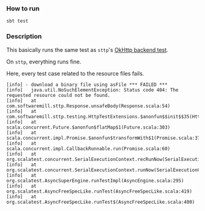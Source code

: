 ### How to run

```
sbt test
```

### Description

This basically runs the same test as `sttp`'s [OkHttp backend test](https://github.com/softwaremill/sttp/blob/master/okhttp-backend/src/test/scala/com/softwaremill/sttp/okhttp/OkHttpFutureHttpTest.scala).

On `sttp`, everything runs fine.

Here, every test case related to the resource files fails.

```
[info] - download a binary file using asFile *** FAILED ***
[info]   java.util.NoSuchElementException: Status code 404: The requested resource could not be found.
[info]   at com.softwaremill.sttp.Response.unsafeBody(Response.scala:54)
[info]   at com.softwaremill.sttp.testing.HttpTestExtensions.$anonfun$$init$$35(HttpTestExtensions.scala:153)
[info]   at scala.concurrent.Future.$anonfun$flatMap$1(Future.scala:303)
[info]   at scala.concurrent.impl.Promise.$anonfun$transformWith$1(Promise.scala:37)
[info]   at scala.concurrent.impl.CallbackRunnable.run(Promise.scala:60)
[info]   at org.scalatest.concurrent.SerialExecutionContext.recRunNow(SerialExecutionContext.scala:120)
[info]   at org.scalatest.concurrent.SerialExecutionContext.runNow(SerialExecutionContext.scala:111)
[info]   at org.scalatest.AsyncSuperEngine.runTestImpl(AsyncEngine.scala:295)
[info]   at org.scalatest.AsyncFreeSpecLike.runTest(AsyncFreeSpecLike.scala:419)
[info]   at org.scalatest.AsyncFreeSpecLike.runTest$(AsyncFreeSpecLike.scala:400)
```
